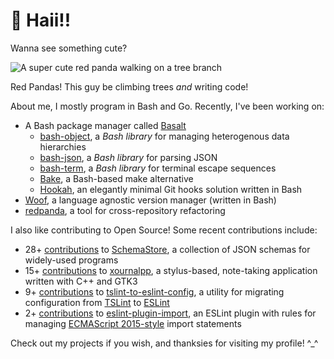 # 👋 Haii!!

Wanna see something cute?

![A super cute red panda walking on a tree branch](./redpanda3.jpg)

Red Pandas! This guy be climbing trees _and_ writing code!

About me, I mostly program in Bash and Go. Recently, I've been working on:

- A Bash package manager called [Basalt](https://github.com/hyperupcall/basalt)
  - [bash-object](https://github.com/hyperupcall/bash-object), a _Bash library_ for managing heterogenous data hierarchies
  - [bash-json](https://github.com/hyperupcall/bash-json), a _Bash library_ for parsing JSON
  - [bash-term](https://github.com/hyperupcall/bash-term), a _Bash library_ for terminal escape sequences
  - [Bake](https://github.com/hyperupcall/bake), a Bash-based make alternative
  - [Hookah](https://github.com/hyperupcall/hookah), an elegantly minimal Git hooks solution written in Bash
- [Woof](https://github.com/hyperupcall/woof), a language agnostic version manager (written in Bash)
- [redpanda](https://github.com/hyperupcall/redpanda), a tool for cross-repository refactoring 

I also like contributing to Open Source! Some recent contributions include:

- 28+ [contributions](https://github.com/SchemaStore/schemastore/pulls?q=author%3Ahyperupcall+is%3Apr+is%3Aclosed+sort%3Aupdated-desc) to [SchemaStore](https://github.com/SchemaStore/schemastore), a collection of JSON schemas for widely-used programs
- 15+ [contributions](https://github.com/xournalpp/xournalpp/pulls?q=author%3Ahyperupcall+is%3Apr+is%3Aclosed+sort%3Aupdated-desc) to [xournalpp](https://github.com/xournalpp/xournalpp), a stylus-based, note-taking application written with C++ and GTK3
- 9+ [contributions](https://github.com/typescript-eslint/tslint-to-eslint-config/pulls?q=author%3Ahyperupcall+is%3Apr+is%3Aclosed+sort%3Aupdated-desc) to [tslint-to-eslint-config](https://github.com/typescript-eslint/tslint-to-eslint-config), a utility for migrating configuration from [TSLint](https://github.com/palantir/tslint) to [ESLint](https://github.com/eslint/eslint)
- 2+ [contributions](https://github.com/import-js/eslint-plugin-import/pulls?q=author%3Ahyperupcall+is%3Apr+is%3Aclosed+sort%3Aupdated-desc) to [eslint-plugin-import](https://github.com/import-js/eslint-plugin-import), an ESLint plugin with rules for managing [ECMAScript 2015-style](https://tc39.es/ecma262/multipage/ecmascript-language-scripts-and-modules.html#sec-imports) import statements


Check out my projects if you wish, and thanksies for visiting my profile! ^_^
